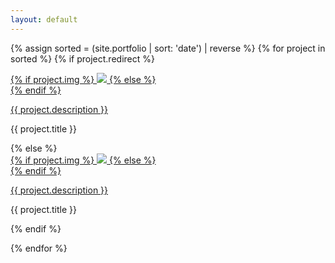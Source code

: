 ```yaml
---
layout: default
---
```

{% assign sorted = (site.portfolio | sort: 'date') | reverse %}
{% for project in sorted %}
{% if project.redirect %}
<div class="project">
    <div class="thumbnail">
        <a href="{{ project.redirect }}" target="_blank">
        {% if project.img %}
        <img class="thumbnail" src="{{ project.img }}"/>
        {% else %}
        <div class="thumbnail blankbox"></div>
        {% endif %}
        <span>
            <p>{{ project.description }}</p>
        </span>
        </a>
    </div>
    <p class="caption"> {{ project.title }}</p>
</div>
{% else %}

<div class="project ">
    <div class="thumbnail">
        <a href="{{ site.baseurl }}{{ project.url }}">
        {% if project.img %}
        <img class="thumbnail" src="{{ project.img }}"/>
        {% else %}
        <div class="thumbnail blankbox"></div>
        {% endif %}
        <span>
            <p>{{ project.description }}</p>
        </span>
        </a>
    </div>
    <p class="caption"> {{ project.title }}</p>
</div>

{% endif %}

{% endfor %}